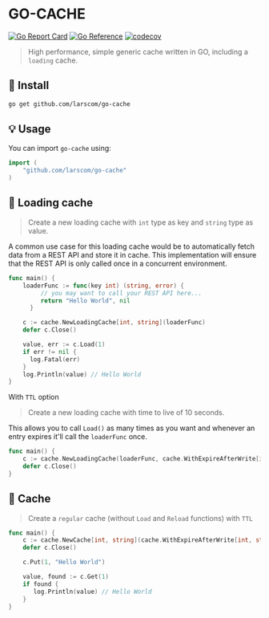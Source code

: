 # GO-CACHE

[![Go Report Card](https://goreportcard.com/badge/github.com/larscom/go-cache)](https://goreportcard.com/report/github.com/larscom/go-cache)
[![Go Reference](https://pkg.go.dev/badge/github.com/larscom/go-cache.svg)](https://pkg.go.dev/github.com/larscom/go-cache)
[![codecov](https://codecov.io/gh/larscom/go-cache/graph/badge.svg?token=E9wcYNmOYN)](https://codecov.io/gh/larscom/go-cache)

> High performance, simple generic cache written in GO, including a `loading` cache.

## 🚀 Install

```sh
go get github.com/larscom/go-cache
```

## 💡 Usage

You can import `go-cache` using:

```go
import (
    "github.com/larscom/go-cache"
)
```

## 🫱 Loading cache

> Create a new loading cache with `int` type as key and `string` type as value.

A common use case for this loading cache would be to automatically fetch data from a REST API and store it in cache. This implementation will ensure that the REST API is only called once in a concurrent environment.

```go
func main() {
  	loaderFunc := func(key int) (string, error) {
         // you may want to call your REST API here...
         return "Hello World", nil
	  }

    c := cache.NewLoadingCache[int, string](loaderFunc)
    defer c.Close()

    value, err := c.Load(1)
    if err != nil {
      log.Fatal(err)
    }
    log.Println(value) // Hello World
}
```

With `TTL` option

> Create a new loading cache with time to live of 10 seconds.

This allows you to call `Load()` as many times as you want and whenever an entry expires it'll call the `loaderFunc` once.

```go
func main() {
    c := cache.NewLoadingCache(loaderFunc, cache.WithExpireAfterWrite[int, string](time.Second * 10))
    defer c.Close()
}
```

## 🫱 Cache

> Create a `regular` cache (without `Load` and `Reload` functions) with `TTL`

```go
func main() {
    c := cache.NewCache[int, string](cache.WithExpireAfterWrite[int, string](time.Second * 10))
    defer c.Close()

    c.Put(1, "Hello World")

    value, found := c.Get(1)
    if found {
       log.Println(value) // Hello World
    }
}
```
